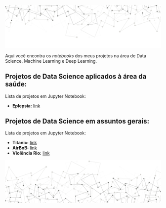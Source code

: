<p align="center">
  <img src="/img/img_readme_sup.JPEG" >
</p>




Aqui você encontra os *notebooks* dos meus projetos na área de Data Science, Machine Learning e Deep Learning.

## Projetos de Data Science aplicados à área da saúde:
Lista de projetos em Jupyter Notebook:
* __Eplepsia:__ [link](https://github.com/caiosainvallio/data_science/blob/master/previsao_eplepsia.ipynb)

## Projetos de Data Science em assuntos gerais:
Lista de projetos em Jupyter Notebook:
* __Titanic:__ [link](http://bit.ly/38fR9SZ)
* __AirBnB:__ [link](http://bit.ly/39yhYCl)
* __Violência Rio:__ [link](http://bit.ly/2QlTkxi)




<p align="center">
  <img src="/img/img_readme_inf.JPEG" >
</p>
